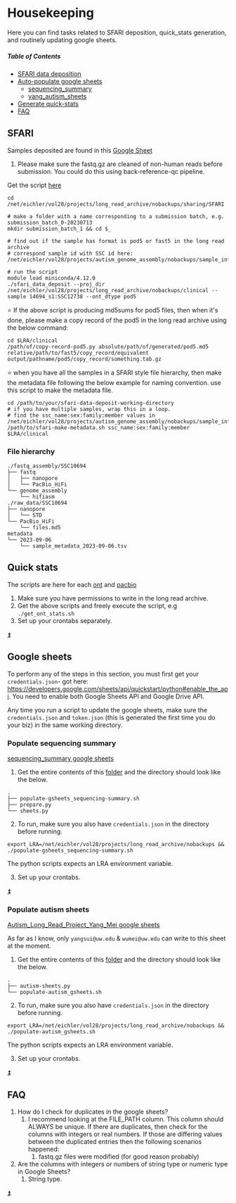 # Housekeeping
Here you can find tasks related to SFARI deposition, quick_stats generation, and routinely updating google sheets.

##### Table of Contents
* [SFARI data deposition](#sfari)
* [Auto-populate google sheets](#google-sheets)
  * [sequencing_summary](#populate-sequencing-summary)
  * [yang_autism_sheets](#populate-autism-sheets)
* [Generate quick-stats](#quick-stats)
* [FAQ](#faq)

## SFARI
Samples deposited are found in this [Google Sheet](https://docs.google.com/spreadsheets/d/1NYBlpsY9rizPnUMT_qE1oHg8ZGnYocCaMk7CXciZqyk/edit#gid=1976820603)
1. Please make sure the fastq.gz are cleaned of non-human reads before submission. You could do this using back-reference-qc pipeline.

Get the script [here](housekeeping_scripts/sfari_data_deposit.py)
```shell
cd /net/eichler/vol28/projects/long_read_archive/nobackups/sharing/SFARI

# make a folder with a name corresponding to a submission batch, e.g. submission_batch_0-20230713
mkdir submission_batch_1 && cd $_

# find out if the sample has format is pod5 or fast5 in the long read archive
# correspond sample id with SSC id here: /net/eichler/vol28/projects/autism_genome_assembly/nobackups/sample_info.tab

# run the script
module load miniconda/4.12.0
./sfari_data_deposit --proj_dir /net/eichler/vol28/projects/long_read_archive/nobackups/clinical --sample 14694_s1:SSC12738 --ont_dtype pod5
```
:star: If the above script is producing md5sums for pod5 files, then when it's done, please make a copy record of the pod5 in the long read archive using the below command:
```shell
cd $LRA/clinical
/path/of/copy-record-pod5.py absolute/path/of/generated/pod5.md5 relative/path/to/fast5/copy_record/equivalent output/pathname/pod5/copy_record/something.tab.gz
```
:star: when you have all the samples in a SFARI style file hierarchy, then make the metadata file following the below example for naming convention. use this script to make the metadata file.
```shell
cd /path/to/your/sfari-data-deposit-working-directory
# if you have multiple samples, wrap this in a loop.
# find the ssc_name:sex:family:member values in /net/eichler/vol28/projects/autism_genome_assembly/nobackups/sample_info.tab
/path/to/sfari-make-metadata.sh ssc_name:sex:family:member $LRA/clinical
```

### File hierarchy
```text
./fastq_assembly/SSC10694
├── fastq
│   ├── nanopore
│   └── PacBio_HiFi
└── genome_assembly
    └── hifiasm
./raw_data/SSC10694
├── nanopore
│   └── STD
└── PacBio_HiFi
    └── files.md5
metadata
└── 2023-09-06
    └── sample_metadata_2023-09-06.tsv
```

## Quick stats
The scripts are here for each [ont](housekeeping_scripts/get_ont_stats.sh) and [pacbio](housekeeping_scripts/get_pb_stats.sh)
1. Make sure you have permissions to write in the long read archive.
2. Get the above scripts and freely execute the script, e.g `./get_ont_stats.sh`
3. Set up your crontabs separately.

[:arrow_double_up:](#table-of-contents)

## Google sheets
To perform any of the steps in this section, you must first get your `credentials.json`- got here: https://developers.google.com/sheets/api/quickstart/python#enable_the_api. You need to enable both Google Sheets API and Google Drive API.

Any time you run a script to update the google sheets, make sure the `credentials.json` and `token.json` (this is generated the first time you do your biz) in the same working directory.

### Populate sequencing summary
[sequencing_summary google sheets](https://docs.google.com/spreadsheets/d/1zVep6eqqjfbRuvZyrpOQtYIZPCeyc2ywDwBS42BQHo8/edit#gid=0)
1. Get the entire contents of this [folder](housekeeping_scripts/gs-sequencing_summary) and the directory should look like the below.
```text
.
├── populate-gsheets_sequencing-summary.sh
├── prepare.py
└── sheets.py
```
2. To run, make sure you also have `credentials.json` in the directory before running.
```shell
export LRA=/net/eichler/vol28/projects/long_read_archive/nobackups && ./populate-gsheets_sequencing-summary.sh
```
The python scripts expects an LRA environment variable.

3. Set up your crontabs.

[:arrow_double_up:](#table-of-contents)

### Populate autism sheets
[Autism_Long_Read_Project_Yang_Mei google sheets](https://docs.google.com/spreadsheets/d/1NYBlpsY9rizPnUMT_qE1oHg8ZGnYocCaMk7CXciZqyk/edit#gid=1556958106)

As far as I know, only `yangsui@uw.edu` & `wumei@uw.edu` can write to this sheet at the moment.
1. Get the entire contents of this [folder](housekeeping_scripts/autism-sheets) and the directory should look like the below.
```text
.
├── autism-sheets.py
└── populate-autism_gsheets.sh
```
2. To run, make sure you also have `credentials.json` in the directory before running.
```shell
export LRA=/net/eichler/vol28/projects/long_read_archive/nobackups && ./populate-autism_gsheets.sh
```
The python scripts expects an LRA environment variable.

3. Set up your crontabs.

[:arrow_double_up:](#table-of-contents)

## FAQ
1. How do I check for duplicates in the google sheets?
   1. I recommend looking at the FILE_PATH column. This column should ALWAYS be unique. If there are duplicates, then check for the columns with integers or real numbers. If those are differing values between the duplicated entries then the following scenarios happened:
      1. fastq.gz files were modified (for good reason probably)
2. Are the columns with integers or numbers of string type or numeric type in Google Sheets?
   1. String type.

[:arrow_double_up:](#table-of-contents)
